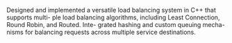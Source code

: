 Designed and implemented a versatile load
balancing system in C++ that supports multi-
ple load balancing algorithms, including Least
Connection, Round Robin, and Routed. Inte-
grated hashing and custom queuing mecha-
nisms for balancing requests across multiple
service destinations.
